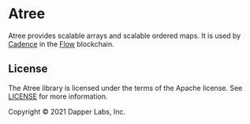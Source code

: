 # Atree

Atree provides scalable arrays and scalable ordered maps.  It is used by [Cadence](https://github.com/onflow/cadence) in the [Flow](https://github.com/onflow/flow-go) blockchain.

## License

The Atree library is licensed under the terms of the Apache license. See [LICENSE](LICENSE) for more information.

Copyright © 2021 Dapper Labs, Inc.
